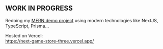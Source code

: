 ## WORK IN PROGRESS ##

Redoing my [MERN demo project](https://github.com/VPValter/MERN-Game-Store "MERN Game Store") using modern technologies like NextJS, TypeScript, Prisma...

Hosted on Vercel:  
https://next-game-store-three.vercel.app/
